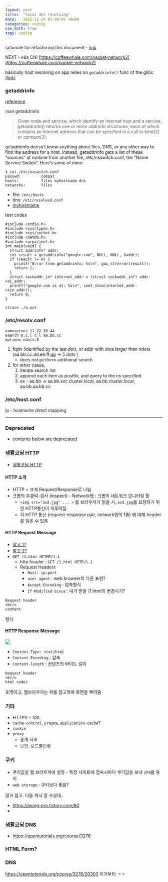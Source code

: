 ```yaml
---
layout: post
title:  "local dns resolving"
date:   2022-11-24 07:00:05 +0800
categories: coding
use_math: true
tags: coding 
---
```


rationale for refactoring this document - [link](https://pracucci.com/kubernetes-dns-resolution-ndots-options-and-why-it-may-affect-application-performances.html)

NEXT - k8s CNI [https://coffeewhale.com/packet-network2](https://coffeewhale.com/packet-network2)


basically host resolving on app relies on `getaddrinfo()` func of the glibc [(link)](https://access.redhat.com/documentation/enr/red_hat_enterprise_linux/8/html/configuring_and_managing_networking/configuring-the-order-of-dns-servers_configuring-and-managing-networking)

### getaddrinfo
[reference](https://jameshfisher.com/2018/02/03/what-does-getaddrinfo-do/)

man getaddrinfo

> Given node and service, which identify an Internet host and a service, getaddrinfo() returns one or more addrinfo structures, each of which contains an Internet address that can be specified in a call to bind(2) or connect(2).


getaddrinfo doesn’t know anything about files, DNS, or any other way to find the address for a host. Instead, getaddrinfo gets a list of these “sources” at runtime from another file, /etc/nsswitch.conf, the “Name Service Switch”. Here’s some of mine:

```
$ cat /etc/nsswitch.conf
passwd:         compat
hosts:          files myhostname dns
networks:       files
```

- file: `/etc/hosts`
- dns: `/etc/resolved.conf`
- [myhostname](https://www.freedesktop.org/software/systemd/man/nss-myhostname.html)


test codes

```
#include <stdio.h>
#include <sys/types.h>
#include <sys/socket.h>
#include <netdb.h>
#include <arpa/inet.h>
int main(void) {
  struct addrinfo* addr;
  int result = getaddrinfo("google.com", NULL, NULL, &addr);
  if (result != 0) {
    printf("Error from getaddrinfo: %s\n", gai_strerror(result));
    return 1;
  }
  struct sockaddr_in* internet_addr = (struct sockaddr_in*) addr->ai_addr;
  printf("google.com is at: %s\n", inet_ntoa(internet_addr->sin_addr));
  return 0;
}
```
`strace ./a.out`



### /etc/resolv.conf
```
nameserver 11.22.33.44
search s.c.l c.l aa.bb.cc
options ndots:5
```

1. fqdn (identified by the last dot), or addr with dots  larger than ndots (aa.bb.cc.dd.ee.ff.gg -> 5 dots )
   - does not perform additional search
2. for other cases, 
   1. iterate search list
   2. append each item as postfix, and query to the ns specified
   3. ex - aa.bb -> aa.bb.svc.cluster.local, aa.bb.cluster.local, aa.bb.aa.bb.cc


### /etc/host.conf
ip - hostname direct mapping


--------------------------------------------

### Deprecated
- contents below are deprecated 

### 생활코딩 HTTP

- <a href="https://opentutorials.org/course/3385/21673" target="_blank">생활코딩 HTTP</a>

#### HTTP 소개
- HTTP = 크게 Request/Response로 나뉨
- 크롬의 우클릭-검사 (inspect) - Network탭 : 크롬의 네트워크 모니터링 툴
  - `<img src="asd.jpg" ... >` 를 브라우저가 읽을 시, `asd.jpg`를 요청하기 위한 HTTP통신이 이루어짐
  - 각 HTTP 통신 (request-response pair, network탭의 1줄) 에 대해 header를 읽을 수 있음

#### HTTP Request Message
- <a href="https://gmlwjd9405.github.io/2019/01/28/http-header-types.html" target="_blank">참고 1?</a>
- <a href="https://goddaehee.tistory.com/169" target="_blank">참고 2?</a>
- `GET /1.html HTTMP/1.1`
  - http header : `GET /1.html HTTP/1.1`
  - Request Headers
    - `Host: ip:port`
    - `user agent` : web browser의 다른 표현?
    - `Accept-Encoding` : 압축형식
    - `If-Modified-Since` : 내가 받을 /1.html의 변경시기?


```
Request header
<br/>
content
```
형식


#### HTTP Response Message
<img src="https://lh3.googleusercontent.com/proxy/bJVf127r5VMl6ukcIhLB7BeFsyQhArW4w-B23kfBj0zJ7AkFi9O0TlvtN8Y-vxN66IOIn3CvsLNMVjR3v93O7zZNbkz0pTPsWScgOqEZCGI">

- `Content-Type: text/html` 
- `Content-Encoding` : 압축 
- `Content-length` : 컨텐츠의 바이트 길이


```
Request header
<br/>
html codes
```
포멧이고, 웹브라우저는 위를 참고하여 화면을 뿌려줌



### 기타
- HTTPS = SSL
- `cache-control`, `pragma`, `application-cache`?
- `cookie`
- `proxy`
  - 중계 서버
  - 보안, 로드밸런싱


### 쿠키

- 쿠키값을 웹 브라우저에 설정 - 특정 사이트에 접속시마다 쿠기값을 보내 `상태`를 유지
- `web storage` : 쿠키보다 좋음?


링크 참고. 다들 워낙 잘 쓰셨네..
- <a href="https://jeong-pro.tistory.com/80" target="_blank">https://jeong-pro.tistory.com/80</a>
- 

### 생활코딩 DNS
- <a href="https://opentutorials.org/course/3276" target="_blank">https://opentutorials.org/course/3276</a>


### HTML Form?


### DNS

https://opentutorials.org/course/3276/20303 이거부터 ㄱㄱ